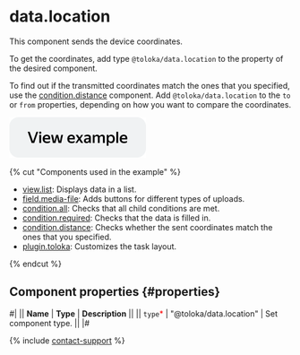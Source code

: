 # data.location

This component sends the device coordinates.

To get the coordinates, add type `@toloka/data.location` to the property of the desired component.

To find out if the transmitted coordinates match the ones that you specified, use the [condition.distance](condition.distance.md) component. Add `@toloka/data.location` to the `to` or `from` properties, depending on how you want to compare the coordinates.

[![View example in the sandbox](../_images/buttons/view-example.svg)](https://ya.cc/t/xyD-vvUV4K8eKb)

{% cut "Components used in the example" %}

- [view.list](view.list.md): Displays data in a list.
- [field.media-file](field.media-file.md): Adds buttons for different types of uploads.
- [condition.all](../reference/condition.all.md): Checks that all child conditions are met.
- [condition.required](../reference/condition.required.md): Checks that the data is filled in.
- [condition.distance](../reference/condition.distance.md): Checks whether the sent coordinates match the ones that you specified.
- [plugin.toloka](../reference/plugin.toloka.md): Customizes the task layout.

{% endcut %}

## Component properties {#properties}

#|
|| **Name** | **Type** | **Description** ||
|| `type`<span style="color: red">\*</span> | "@toloka/data.location" | Set component type. ||
|#

{% include [contact-support](../_includes/contact-support.md) %}
